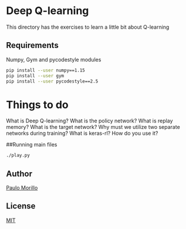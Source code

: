 # Deep Q-learning

This directory has the exercises to learn a little bit about Q-learning

## Requirements
Numpy, Gym and pycodestyle modules


```bash
pip install --user numpy==1.15
pip install --user gym
pip install --user pycodestyle==2.5

```

# Things to do

What is Deep Q-learning?
What is the policy network?
What is replay memory?
What is the target network?
Why must we utilize two separate networks during training?
What is keras-rl? How do you use it?

##Running main files
```bash
./play.py

```


## Author
[Paulo Morillo](https://www.linkedin.com/in/paulo-morillo-mu%C3%B1oz-191745143/)

## License
[MIT](https://choosealicense.com/licenses/mit/)